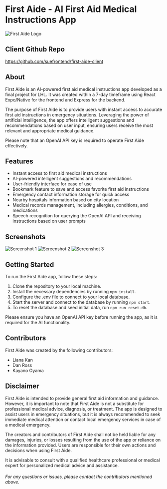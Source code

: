 # First Aide - AI First Aid Medical Instructions App

![First Aide Logo](https://media.discordapp.net/attachments/1113989921816985630/1119416848274952252/banner.png?width=1057&height=165)

## Client Github Repo

https://github.com/suefrontend/first-aide-client

## About
First Aide is an AI-powered first aid medical instructions app developed as a final project for LHL. It was created within a 7-day timeframe using React Expo/Native for the frontend and Express for the backend.

The purpose of First Aide is to provide users with instant access to accurate first aid instructions in emergency situations. Leveraging the power of artificial intelligence, the app offers intelligent suggestions and recommendations based on user input, ensuring users receive the most relevant and appropriate medical guidance.

Please note that an OpenAI API key is required to operate First Aide effectively.

## Features
- Instant access to first aid medical instructions
- AI-powered intelligent suggestions and recommendations
- User-friendly interface for ease of use
- Bookmark feature to save and access favorite first aid instructions
- Emergency contact information storage for quick access
- Nearby hospitals information based on city location
- Medical records management, including allergies, conditions, and medications
- Speech recognition for querying the OpenAI API and receiving instructions based on user prompts

## Screenshots
![Screenshot 1](link_to_screenshot_1)
![Screenshot 2](link_to_screenshot_2)
![Screenshot 3](link_to_screenshot_3)

## Getting Started
To run the First Aide app, follow these steps:

1. Clone the repository to your local machine.
2. Install the necessary dependencies by running `npm install`.
3. Configure the .env file to connect to your local database.
4. Start the server and connect to the database by running `npm start`.
5. To reset the database and seed initial data, run `npm run reset-db`.

Please ensure you have an OpenAI API key before running the app, as it is required for the AI functionality.

## Contributors
First Aide was created by the following contributors:
- Liana Kan
- Dan Ross
- Kayano Oyama


## Disclaimer
First Aide is intended to provide general first aid information and guidance. However, it is important to note that First Aide is not a substitute for professional medical advice, diagnosis, or treatment. The app is designed to assist users in emergency situations, but it is always recommended to seek immediate medical attention or contact local emergency services in case of a medical emergency.

The creators and contributors of First Aide shall not be held liable for any damages, injuries, or losses resulting from the use of the app or reliance on the information provided. Users are responsible for their own actions and decisions when using First Aide.

It is advisable to consult with a qualified healthcare professional or medical expert for personalized medical advice and assistance.

###### For any questions or issues, please contact the contributors mentioned above.
